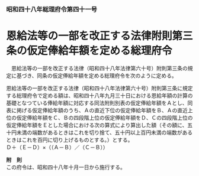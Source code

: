 ### 昭和四十八年総理府令第四十一号  
# 恩給法等の一部を改正する法律附則第三条の仮定俸給年額を定める総理府令  
　恩給法等の一部を改正する法律（昭和四十八年法律第六十号）附則第三条の規定に基づき、同条の仮定俸給年額を定める総理府令を次のように定める。  
  
恩給法等の一部を改正する法律（昭和四十八年法律第六十号）附則第三条に規定する総理府令で定める額は、昭和四十八年九月三十日における恩給年額の計算の基礎となつている俸給年額に対応する同法附則別表の仮定俸給年額をＡとし、同表に掲げる仮定俸給年額のうち、Ａの直近下位の仮定俸給年額をＢ、Ａの直近上位の仮定俸給年額をＣ、Ｂの四段階上位の仮定俸給年額をＤ、Ｃの四段階上位の仮定俸給年額をＥとした場合における次の算式により算出した額（その額に、五十円未満の端数があるときはこれを切り捨て、五十円以上百円未満の端数があるときはこれを百円に切り上げるものとする。）とする。  
Ｄ＋（Ｅ－Ｄ）×（（Ａ－Ｂ）／（Ｃ－Ｂ））  
  
**附　則**  
この府令は、昭和四十八年十月一日から施行する。  
  
